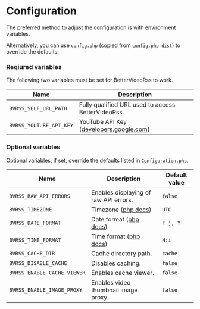 # Configuration
The preferred method to adjust the configuration is with environment variables.

Alternatively, you can use `config.php` (copied from [`config.php-dist`](../config.php-dist)) to override the defaults.

### Reqiured variables
The following two variables must be set for BetterVideoRss to work.

| Name                    | Description                                                                                                 |
| ----------------------- | ----------------------------------------------------------------------------------------------------------- |
| `BVRSS_SELF_URL_PATH`   | Fully qualified URL used to access BetterVideoRss.                                                          |
| `BVRSS_YOUTUBE_API_KEY` | YouTube API Key ([developers.google.com](https://developers.google.com/youtube/registering_an_application)) |

### Optional variables

Optional variables, if set, override the defaults listed in [`Configuration.php`](../include/Configuration.php#L24).

| Name                        | Description                                                               | Default value |
| --------------------------- | ------------------------------------------------------------------------- | ------------- |
| `BVRSS_RAW_API_ERRORS`      | Enables displaying of raw API errors.                                     | `false`       |
| `BVRSS_TIMEZONE`            | Timezone ([php docs](https://www.php.net/manual/en/timezones.php))       | `UTC`         |
| `BVRSS_DATE_FORMAT`         | Date format ([php docs](https://www.php.net/manual/en/function.date.php)) | `F j, Y`      |
| `BVRSS_TIME_FORMAT`         | Time format ([php docs](https://www.php.net/manual/en/function.date.php)) | `H:i`         |
| `BVRSS_CACHE_DIR`           | Cache directory path.                                                     | `cache`       |
| `BVRSS_DISABLE_CACHE`       | Disables caching.                                                         | `false`       |
| `BVRSS_ENABLE_CACHE_VIEWER` | Enables cache viewer.                                                     | `false`       |
| `BVRSS_ENABLE_IMAGE_PROXY`  | Enables video thumbnail image proxy.                                      | `false`       |
